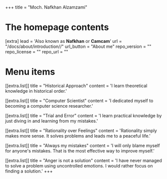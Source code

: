 +++
title = "Moch. Nafkhan Alzamzami"


# The homepage contents
[extra]
lead = 'Also known as <b>Nafkhan</b> or <b>Camcam</b>'
url = "/docs/about/introduction//"
url_button = "About me"
repo_version = ""
repo_license = ""
repo_url = ""

# Menu items
[[extra.list]]
title = "Historical Approach"
content = 'I learn theoretical knowledge in historical order.'

[[extra.list]]
title = "Computer Scientist"
content = 'I dedicated myself to becoming a computer science researcher.'

[[extra.list]]
title = "Trial and Error"
content = 'I learn practical knowledge by just diving in and learning from my mistakes.'

[[extra.list]]
title = "Rationality over Feelings"
content = 'Rationality simply makes more sense. It solves problems and leads me to a peaceful life.'

[[extra.list]]
title = "Always my mistakes"
content = 'I will only blame myself for anyone&apos;s mistakes. That is the most effective way to improve myself.'

[[extra.list]]
title = "Anger is not a solution"
content = 'I have never managed to solve a problem using uncontrolled emotions. I would rather focus on finding a solution.'
+++
